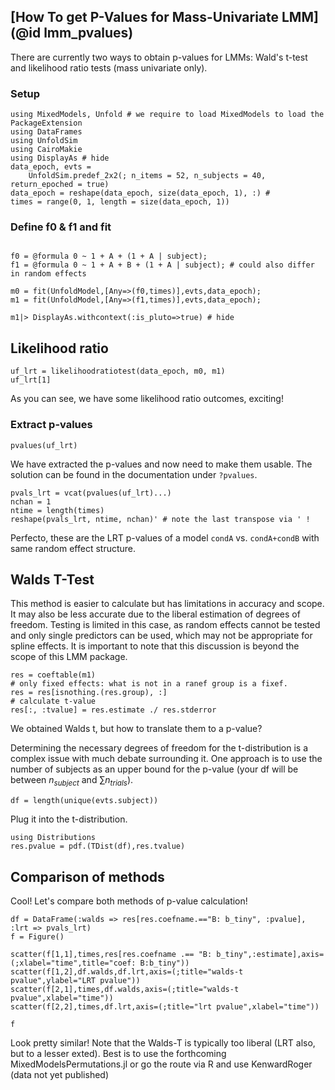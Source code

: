 ## [How To get P-Values for Mass-Univariate LMM](@id lmm_pvalues)

There are currently two ways to obtain p-values for LMMs: Wald's t-test and likelihood ratio tests (mass univariate only).

### Setup

```@example Main
using MixedModels, Unfold # we require to load MixedModels to load the PackageExtension
using DataFrames
using UnfoldSim
using CairoMakie
using DisplayAs # hide
data_epoch, evts =
    UnfoldSim.predef_2x2(; n_items = 52, n_subjects = 40, return_epoched = true)
data_epoch = reshape(data_epoch, size(data_epoch, 1), :) #
times = range(0, 1, length = size(data_epoch, 1))
```

### Define f0 & f1 and fit

```@example Main

f0 = @formula 0 ~ 1 + A + (1 + A | subject);
f1 = @formula 0 ~ 1 + A + B + (1 + A | subject); # could also differ in random effects

m0 = fit(UnfoldModel,[Any=>(f0,times)],evts,data_epoch);
m1 = fit(UnfoldModel,[Any=>(f1,times)],evts,data_epoch);

m1|> DisplayAs.withcontext(:is_pluto=>true) # hide
```

## Likelihood ratio

```@example Main
uf_lrt = likelihoodratiotest(data_epoch, m0, m1)
uf_lrt[1]
```

As you can see, we have some likelihood ratio outcomes, exciting!

### Extract p-values

```@example Main
pvalues(uf_lrt)
```

We have extracted the p-values and now need to make them usable.     The solution can be found in the documentation under `?pvalues`.

```@example Main
pvals_lrt = vcat(pvalues(uf_lrt)...)
nchan = 1
ntime = length(times)
reshape(pvals_lrt, ntime, nchan)' # note the last transpose via ' !
```

Perfecto, these are the LRT p-values of a model `condA` vs. `condA+condB` with same random effect structure.

## Walds T-Test

This method is easier to calculate but has limitations in accuracy and scope. It may also be less accurate due to the liberal estimation of degrees of freedom. Testing is limited in this case, as random effects cannot be tested and only single predictors can be used, which may not be appropriate for spline effects. It is important to note that this discussion is beyond the scope of this LMM package.

```@example Main
res = coeftable(m1)
# only fixed effects: what is not in a ranef group is a fixef.
res = res[isnothing.(res.group), :]
# calculate t-value
res[:, :tvalue] = res.estimate ./ res.stderror
```

We obtained Walds t, but how to translate them to a p-value?

Determining the necessary degrees of freedom for the t-distribution is a complex issue with much debate surrounding it.
One approach is to use the number of subjects as an upper bound for the p-value (your df will be between $n_{subject}$ and $\sum{n_{trials}}$).

```@example Main
df = length(unique(evts.subject))
```

Plug it into the t-distribution.

```@example Main
using Distributions
res.pvalue = pdf.(TDist(df),res.tvalue)
```

## Comparison of methods

Cool! Let's compare both methods of p-value calculation!

```@example Main
df = DataFrame(:walds => res[res.coefname.=="B: b_tiny", :pvalue], :lrt => pvals_lrt)
f = Figure()

scatter(f[1,1],times,res[res.coefname .== "B: b_tiny",:estimate],axis=(;xlabel="time",title="coef: B:b_tiny"))
scatter(f[1,2],df.walds,df.lrt,axis=(;title="walds-t pvalue",ylabel="LRT pvalue"))
scatter(f[2,1],times,df.walds,axis=(;title="walds-t pvalue",xlabel="time"))
scatter(f[2,2],times,df.lrt,axis=(;title="lrt pvalue",xlabel="time"))

f
```

Look pretty similar! Note that the Walds-T is typically too liberal (LRT also, but to a lesser exted). Best is to use the forthcoming MixedModelsPermutations.jl or go the route via R and use KenwardRoger (data not yet published)
